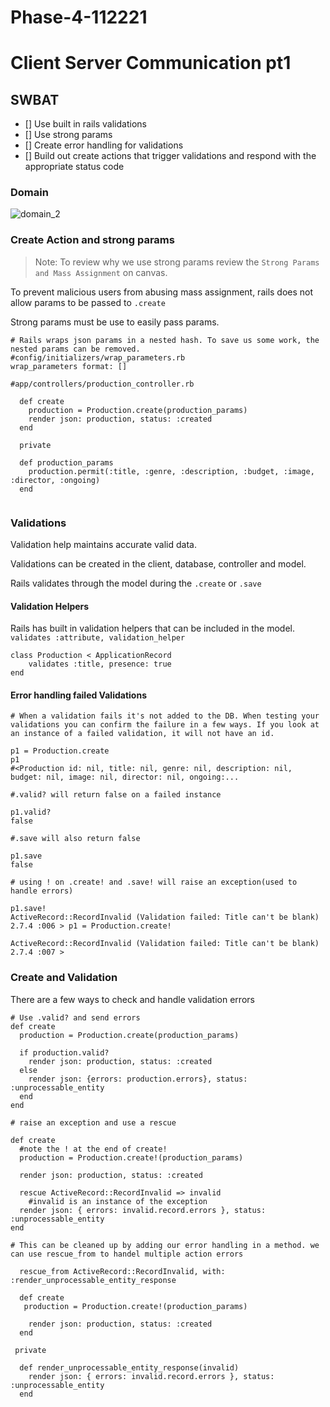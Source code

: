 # Phase-4-112221

# Client Server Communication pt1
## SWBAT
- [] Use built in rails validations
- [] Use strong params
- [] Create error handling for validations 
- [] Build out create actions that trigger validations and respond with the appropriate status code

### Domain
![domain_2](assets/domain_2.png)

### Create Action and strong params
>Note: To review why we use strong params review the `Strong Params and Mass Assignment` on canvas.

To prevent malicious users from abusing mass assignment, rails does not allow params to be passed to `.create`  

Strong params must be use to easily pass params. 

```
# Rails wraps json params in a nested hash. To save us some work, the nested params can be removed. 
#config/initializers/wrap_parameters.rb
wrap_parameters format: []

#app/controllers/production_controller.rb

  def create
    production = Production.create(production_params)
    render json: production, status: :created 
  end 

  private 

  def production_params
    production.permit(:title, :genre, :description, :budget, :image, :director, :ongoing)
  end 


```

### Validations
Validation help maintains accurate valid data.

Validations can be created in the client, database, controller and model.

Rails validates through the model during the `.create` or `.save`

#### Validation Helpers 
Rails has built in validation helpers that can be included in the model. `validates :attribute, validation_helper`

```
class Production < ApplicationRecord
    validates :title, presence: true
end

```

#### Error handling failed Validations 

```
# When a validation fails it's not added to the DB. When testing your validations you can confirm the failure in a few ways. If you look at an instance of a failed validation, it will not have an id.

p1 = Production.create
p1
#<Production id: nil, title: nil, genre: nil, description: nil, budget: nil, image: nil, director: nil, ongoing:... 

#.valid? will return false on a failed instance

p1.valid?
false

#.save will also return false

p1.save
false

# using ! on .create! and .save! will raise an exception(used to handle errors) 

p1.save!
ActiveRecord::RecordInvalid (Validation failed: Title can't be blank)
2.7.4 :006 > p1 = Production.create!

ActiveRecord::RecordInvalid (Validation failed: Title can't be blank)
2.7.4 :007 > 

```

### Create and Validation

There are a few ways to check and handle validation errors 

```
# Use .valid? and send errors 
def create
  production = Production.create(production_params)

  if production.valid?
    render json: production, status: :created
  else
    render json: {errors: production.errors}, status: :unprocessable_entity
  end 
end 

# raise an exception and use a rescue 

def create
  #note the ! at the end of create!
  production = Production.create!(production_params)

  render json: production, status: :created

  rescue ActiveRecord::RecordInvalid => invalid
    #invalid is an instance of the exception 
  render json: { errors: invalid.record.errors }, status: :unprocessable_entity
end 

# This can be cleaned up by adding our error handling in a method. we can use rescue_from to handel multiple action errors 

  rescue_from ActiveRecord::RecordInvalid, with: :render_unprocessable_entity_response

  def create
   production = Production.create!(production_params)

    render json: production, status: :created
  end 

 private

  def render_unprocessable_entity_response(invalid)
    render json: { errors: invalid.record.errors }, status: :unprocessable_entity
  end

```